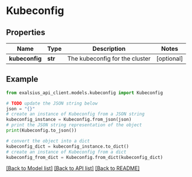 # Kubeconfig


## Properties

Name | Type | Description | Notes
------------ | ------------- | ------------- | -------------
**kubeconfig** | **str** | The kubeconfig for the cluster | [optional] 

## Example

```python
from exalsius_api_client.models.kubeconfig import Kubeconfig

# TODO update the JSON string below
json = "{}"
# create an instance of Kubeconfig from a JSON string
kubeconfig_instance = Kubeconfig.from_json(json)
# print the JSON string representation of the object
print(Kubeconfig.to_json())

# convert the object into a dict
kubeconfig_dict = kubeconfig_instance.to_dict()
# create an instance of Kubeconfig from a dict
kubeconfig_from_dict = Kubeconfig.from_dict(kubeconfig_dict)
```
[[Back to Model list]](../README.md#documentation-for-models) [[Back to API list]](../README.md#documentation-for-api-endpoints) [[Back to README]](../README.md)


